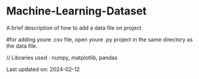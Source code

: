 # Machine-Learning-Dataset
A brief description of how to add a data file on project


#for adding youre .csv file, open youre .py project  in the same directory as the data file.

// Libraries used : numpy, matplotlib, pandas


Last updated on: 2024-02-12